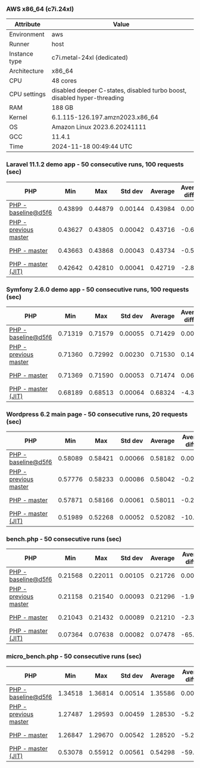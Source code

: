 ### AWS x86_64 (c7i.24xl)

|  Attribute    |     Value      |
|---------------|----------------|
| Environment   |aws|
| Runner        |host|
| Instance type |c7i.metal-24xl (dedicated)|
| Architecture  |x86_64
| CPU           |48 cores|
| CPU settings  |disabled deeper C-states, disabled turbo boost, disabled hyper-threading|
| RAM           |188 GB|
| Kernel        |6.1.115-126.197.amzn2023.x86_64|
| OS            |Amazon Linux 2023.6.20241111|
| GCC           |11.4.1|
| Time          |2024-11-18 00:49:44 UTC|

### Laravel 11.1.2 demo app - 50 consecutive runs, 100 requests (sec)

|     PHP     |     Min     |     Max     |    Std dev   |   Average  |  Average diff % |   Median   | Median diff % |     Memory    |
|-------------|-------------|-------------|--------------|------------|-----------------|------------|---------------|---------------|
|[PHP - baseline@d5f6](https://github.com/php/php-src/commit/d5f6e56610)|0.43899|0.44879|0.00144|0.43984|0.00%|0.43956|0.00%|41.82 MB|
|[PHP - previous master](https://github.com/php/php-src/commit/27a1d69504)|0.43627|0.43805|0.00042|0.43716|-0.61%|0.43716|-0.55%|41.69 MB|
|[PHP - master](https://github.com/php/php-src/commit/b112d27ff5)|0.43663|0.43868|0.00043|0.43734|-0.57%|0.43726|-0.53%|41.69 MB|
|[PHP - master (JIT)](https://github.com/php/php-src/commit/b112d27ff5)|0.42642|0.42810|0.00041|0.42719|-2.88%|0.42721|-2.81%|50.75 MB|

### Symfony 2.6.0 demo app - 50 consecutive runs, 100 requests (sec)

|     PHP     |     Min     |     Max     |    Std dev   |   Average  |  Average diff % |   Median   | Median diff % |     Memory    |
|-------------|-------------|-------------|--------------|------------|-----------------|------------|---------------|---------------|
|[PHP - baseline@d5f6](https://github.com/php/php-src/commit/d5f6e56610)|0.71319|0.71579|0.00055|0.71429|0.00%|0.71418|0.00%|37.33 MB|
|[PHP - previous master](https://github.com/php/php-src/commit/27a1d69504)|0.71360|0.72992|0.00230|0.71530|0.14%|0.71484|0.09%|37.39 MB|
|[PHP - master](https://github.com/php/php-src/commit/b112d27ff5)|0.71369|0.71590|0.00053|0.71474|0.06%|0.71475|0.08%|37.39 MB|
|[PHP - master (JIT)](https://github.com/php/php-src/commit/b112d27ff5)|0.68189|0.68513|0.00064|0.68324|-4.35%|0.68327|-4.33%|44.45 MB|

### Wordpress 6.2 main page - 50 consecutive runs, 20 requests (sec)

|     PHP     |     Min     |     Max     |    Std dev   |   Average  |  Average diff % |   Median   | Median diff % |     Memory    |
|-------------|-------------|-------------|--------------|------------|-----------------|------------|---------------|---------------|
|[PHP - baseline@d5f6](https://github.com/php/php-src/commit/d5f6e56610)|0.58089|0.58421|0.00066|0.58182|0.00%|0.58170|0.00%|42.95 MB|
|[PHP - previous master](https://github.com/php/php-src/commit/27a1d69504)|0.57776|0.58233|0.00086|0.58042|-0.24%|0.58036|-0.23%|43.01 MB|
|[PHP - master](https://github.com/php/php-src/commit/b112d27ff5)|0.57871|0.58166|0.00061|0.58011|-0.29%|0.58002|-0.29%|43.01 MB|
|[PHP - master (JIT)](https://github.com/php/php-src/commit/b112d27ff5)|0.51989|0.52268|0.00052|0.52082|-10.48%|0.52068|-10.49%|61.62 MB|

### bench.php - 50 consecutive runs (sec)

|     PHP     |     Min     |     Max     |    Std dev   |   Average  |  Average diff % |   Median   | Median diff % |     Memory    |
|-------------|-------------|-------------|--------------|------------|-----------------|------------|---------------|---------------|
|[PHP - baseline@d5f6](https://github.com/php/php-src/commit/d5f6e56610)|0.21568|0.22011|0.00105|0.21726|0.00%|0.21695|0.00%|26.12 MB|
|[PHP - previous master](https://github.com/php/php-src/commit/27a1d69504)|0.21158|0.21540|0.00093|0.21296|-1.98%|0.21267|-1.97%|26.12 MB|
|[PHP - master](https://github.com/php/php-src/commit/b112d27ff5)|0.21043|0.21432|0.00089|0.21210|-2.38%|0.21189|-2.33%|26.12 MB|
|[PHP - master (JIT)](https://github.com/php/php-src/commit/b112d27ff5)|0.07364|0.07638|0.00082|0.07478|-65.58%|0.07449|-65.67%|27.28 MB|

### micro_bench.php - 50 consecutive runs (sec)

|     PHP     |     Min     |     Max     |    Std dev   |   Average  |  Average diff % |   Median   | Median diff % |     Memory    |
|-------------|-------------|-------------|--------------|------------|-----------------|------------|---------------|---------------|
|[PHP - baseline@d5f6](https://github.com/php/php-src/commit/d5f6e56610)|1.34518|1.36814|0.00514|1.35586|0.00%|1.35615|0.00%|20.38 MB|
|[PHP - previous master](https://github.com/php/php-src/commit/27a1d69504)|1.27487|1.29593|0.00459|1.28530|-5.20%|1.28520|-5.23%|20.38 MB|
|[PHP - master](https://github.com/php/php-src/commit/b112d27ff5)|1.26847|1.29670|0.00542|1.28520|-5.21%|1.28430|-5.30%|20.38 MB|
|[PHP - master (JIT)](https://github.com/php/php-src/commit/b112d27ff5)|0.53078|0.55912|0.00561|0.54298|-59.95%|0.54352|-59.92%|21.69 MB|
